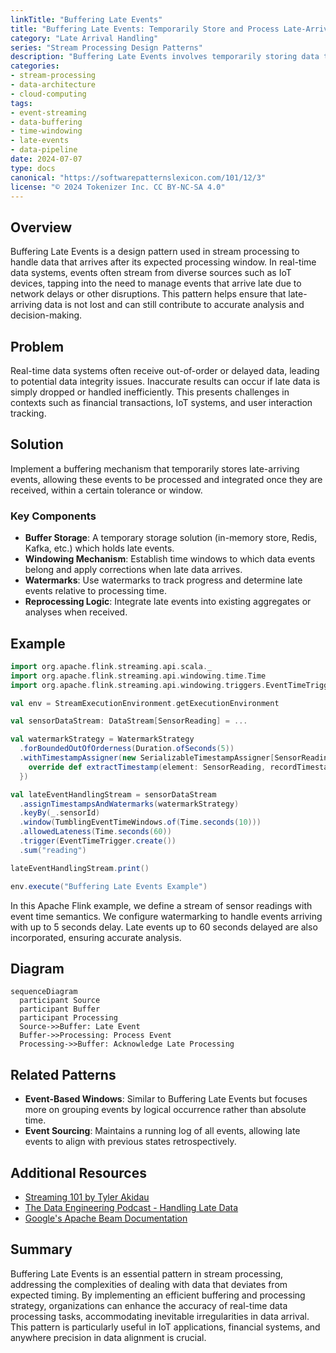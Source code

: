 ```yaml
---
linkTitle: "Buffering Late Events"
title: "Buffering Late Events: Temporarily Store and Process Late-Arriving Data"
category: "Late Arrival Handling"
series: "Stream Processing Design Patterns"
description: "Buffering Late Events involves temporarily storing data that arrives later than expected, ensuring that these data points can be included accurately in real-time processing tasks such as aggregation or analytics."
categories:
- stream-processing
- data-architecture
- cloud-computing
tags:
- event-streaming
- data-buffering
- time-windowing
- late-events
- data-pipeline
date: 2024-07-07
type: docs
canonical: "https://softwarepatternslexicon.com/101/12/3"
license: "© 2024 Tokenizer Inc. CC BY-NC-SA 4.0"
---
```


## Overview

Buffering Late Events is a design pattern used in stream processing to handle data that arrives after its expected processing window. In real-time data systems, events often stream from diverse sources such as IoT devices, tapping into the need to manage events that arrive late due to network delays or other disruptions. This pattern helps ensure that late-arriving data is not lost and can still contribute to accurate analysis and decision-making.

## Problem

Real-time data systems often receive out-of-order or delayed data, leading to potential data integrity issues. Inaccurate results can occur if late data is simply dropped or handled inefficiently. This presents challenges in contexts such as financial transactions, IoT systems, and user interaction tracking.

## Solution

Implement a buffering mechanism that temporarily stores late-arriving events, allowing these events to be processed and integrated once they are received, within a certain tolerance or window.

### Key Components

- **Buffer Storage**: A temporary storage solution (in-memory store, Redis, Kafka, etc.) which holds late events.
- **Windowing Mechanism**: Establish time windows to which data events belong and apply corrections when late data arrives.
- **Watermarks**: Use watermarks to track progress and determine late events relative to processing time.
- **Reprocessing Logic**: Integrate late events into existing aggregates or analyses when received.

## Example

```scala
import org.apache.flink.streaming.api.scala._
import org.apache.flink.streaming.api.windowing.time.Time
import org.apache.flink.streaming.api.windowing.triggers.EventTimeTrigger

val env = StreamExecutionEnvironment.getExecutionEnvironment

val sensorDataStream: DataStream[SensorReading] = ...

val watermarkStrategy = WatermarkStrategy
  .forBoundedOutOfOrderness(Duration.ofSeconds(5))
  .withTimestampAssigner(new SerializableTimestampAssigner[SensorReading] {
    override def extractTimestamp(element: SensorReading, recordTimestamp: Long): Long = element.timestamp
  })

val lateEventHandlingStream = sensorDataStream
  .assignTimestampsAndWatermarks(watermarkStrategy)
  .keyBy(_.sensorId)
  .window(TumblingEventTimeWindows.of(Time.seconds(10)))
  .allowedLateness(Time.seconds(60))
  .trigger(EventTimeTrigger.create())
  .sum("reading")

lateEventHandlingStream.print()

env.execute("Buffering Late Events Example")
```

In this Apache Flink example, we define a stream of sensor readings with event time semantics. We configure watermarking to handle events arriving with up to 5 seconds delay. Late events up to 60 seconds delayed are also incorporated, ensuring accurate analysis.

## Diagram

```mermaid
sequenceDiagram
  participant Source
  participant Buffer
  participant Processing
  Source->>Buffer: Late Event
  Buffer->>Processing: Process Event
  Processing->>Buffer: Acknowledge Late Processing
```

## Related Patterns

- **Event-Based Windows**: Similar to Buffering Late Events but focuses more on grouping events by logical occurrence rather than absolute time.
- **Event Sourcing**: Maintains a running log of all events, allowing late events to align with previous states retrospectively.

## Additional Resources

- [Streaming 101 by Tyler Akidau](https://www.oreilly.com/library/view/streaming-systems/9781491983874/)
- [The Data Engineering Podcast - Handling Late Data](https://www.dataengineeringpodcast.com/)
- [Google's Apache Beam Documentation](https://beam.apache.org/documentation/)

## Summary

Buffering Late Events is an essential pattern in stream processing, addressing the complexities of dealing with data that deviates from expected timing. By implementing an efficient buffering and processing strategy, organizations can enhance the accuracy of real-time data processing tasks, accommodating inevitable irregularities in data arrival. This pattern is particularly useful in IoT applications, financial systems, and anywhere precision in data alignment is crucial.
